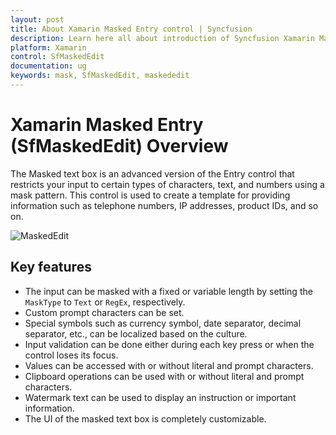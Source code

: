 ```yaml
---
layout: post
title: About Xamarin Masked Entry control | Syncfusion
description: Learn here all about introduction of Syncfusion Xamarin Masked Entry (SfMaskedEdit) control, its elements and more.
platform: Xamarin
control: SfMaskedEdit
documentation: ug
keywords: mask, SfMaskedEdit, maskededit
---
```

# Xamarin Masked Entry (SfMaskedEdit) Overview

The Masked text box is an advanced version of the Entry control that restricts your input to certain types of characters, text, and numbers using a mask pattern. This control is used to create a template for providing information such as telephone numbers, IP addresses, product IDs, and so on.

![MaskedEdit](SfMaskedEditImages/MaskedEdit.png)

## Key features

* The input can be masked with a fixed or variable length by setting the `MaskType` to `Text` or `RegEx`, respectively.
* Custom prompt characters can be set.
* Special symbols such as currency symbol, date separator, decimal separator, etc., can be localized based on the culture.
* Input validation can be done either during each key press or when the control loses its focus.
* Values can be accessed with or without literal and prompt characters.
* Clipboard operations can be used with or without literal and prompt characters.
* Watermark text can be used to display an instruction or important information.
* The UI of the masked text box is completely customizable.
